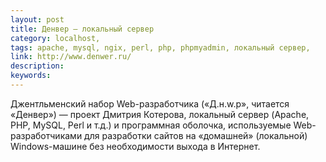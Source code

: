 ```yaml
---
layout: post
title: Денвер — локальный сервер
category: localhost, 
tags: apache, mysql, ngix, perl, php, phpmyadmin, локальный сервер, 
link: http://www.denwer.ru/
description: 
keywords: 
---
```


<p>Джентльменский набор Web-разработчика («Д.н.w.р», читается «Денвер») — проект Дмитрия Котерова, локальный сервер (Apache, PHP, MySQL, Perl и т.д.) и программная оболочка, используемые Web-разработчиками для разработки сайтов на «домашней» (локальной) Windows-машине без необходимости выхода в Интернет.</p>
